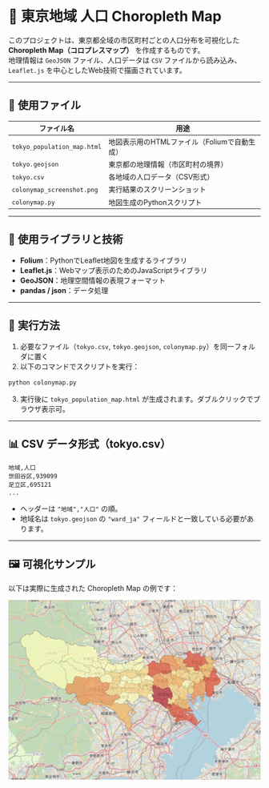 # 🗾 東京地域 人口 Choropleth Map

このプロジェクトは、東京都全域の市区町村ごとの人口分布を可視化した **Choropleth Map（コロプレスマップ）** を作成するものです。  
地理情報は `GeoJSON` ファイル、人口データは `CSV` ファイルから読み込み、`Leaflet.js` を中心としたWeb技術で描画されています。

---

## 📂 使用ファイル

| ファイル名 | 用途 |
|------------|------|
| `tokyo_population_map.html` | 地図表示用のHTMLファイル（Foliumで自動生成） |
| `tokyo.geojson` | 東京都の地理情報（市区町村の境界） |
| `tokyo.csv` | 各地域の人口データ（CSV形式） |
| `colonymap_screenshot.png` | 実行結果のスクリーンショット |
| `colonymap.py` | 地図生成のPythonスクリプト |

---

## 🔧 使用ライブラリと技術

- **Folium**：PythonでLeaflet地図を生成するライブラリ
- **Leaflet.js**：Webマップ表示のためのJavaScriptライブラリ
- **GeoJSON**：地理空間情報の表現フォーマット
- **pandas / json**：データ処理

---

## 🚀 実行方法

1. 必要なファイル（`tokyo.csv`, `tokyo.geojson`, `colonymap.py`）を同一フォルダに置く
2. 以下のコマンドでスクリプトを実行：

```bash
python colonymap.py
```

3. 実行後に `tokyo_population_map.html` が生成されます。ダブルクリックでブラウザ表示可。

---

## 📊 CSV データ形式（tokyo.csv）

```csv
地域,人口
世田谷区,939099
足立区,695121
...
```

- ヘッダーは `"地域","人口"` の順。
- 地域名は `tokyo.geojson` の `"ward_ja"` フィールドと一致している必要があります。

---

## 🖼️ 可視化サンプル

以下は実際に生成された Choropleth Map の例です：

![東京人口コロプレスマップ](colonymap_screenshot.png)
